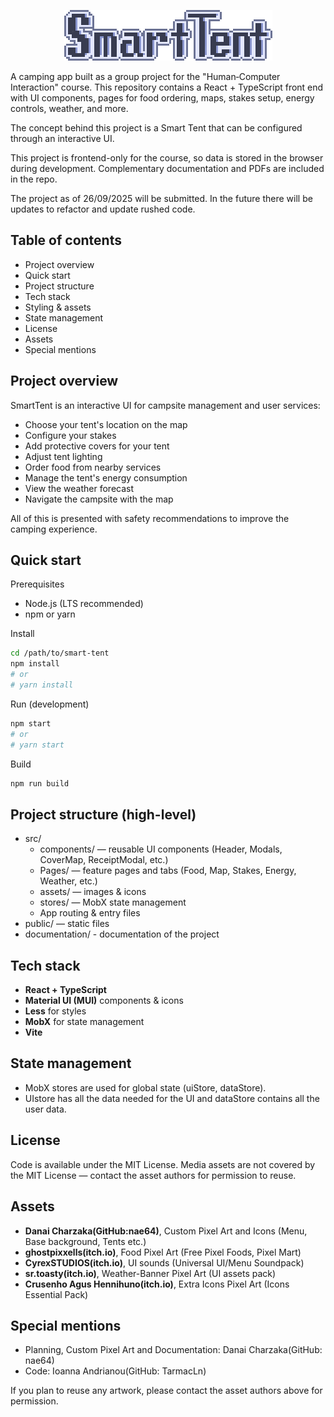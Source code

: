 <p align="center">
  <img src="./src/assets/Logo.png" alt="SmartTent" />
</p>

A camping app built as a group project for the "Human‑Computer Interaction" course. This repository contains a React + TypeScript front end with UI components, pages for food ordering, maps, stakes setup, energy controls, weather, and more.

The concept behind this project is a Smart Tent that can be configured through an interactive UI.

This project is frontend-only for the course, so data is stored in the browser during development. Complementary documentation and PDFs are included in the repo.

The project as of 26/09/2025 will be submitted. In the future there will be updates to refactor and update rushed code.

## Table of contents
- Project overview
- Quick start
- Project structure
- Tech stack
- Styling & assets
- State management
- License
- Assets
- Special mentions

## Project overview
SmartTent is an interactive UI for campsite management and user services:

- Choose your tent's location on the map
- Configure your stakes
- Add protective covers for your tent
- Adjust tent lighting
- Order food from nearby services
- Manage the tent's energy consumption
- View the weather forecast
- Navigate the campsite with the map

All of this is presented with safety recommendations to improve the camping experience.

## Quick start

Prerequisites
- Node.js (LTS recommended)
- npm or yarn

Install
```bash
cd /path/to/smart-tent
npm install
# or
# yarn install
```

Run (development)
```bash
npm start
# or
# yarn start
```

Build
```bash
npm run build
```

## Project structure (high-level)
- src/
  - components/ — reusable UI components (Header, Modals, CoverMap, ReceiptModal, etc.)
  - Pages/ — feature pages and tabs (Food, Map, Stakes, Energy, Weather, etc.)
  - assets/ — images & icons
  - stores/ — MobX state management
  - App routing & entry files
- public/ — static files
- documentation/ - documentation of the project

## Tech stack
- **React + TypeScript**
- **Material UI (MUI)** components & icons
- **Less** for styles
- **MobX** for state management
- **Vite**

## State management
- MobX stores are used for global state (uiStore, dataStore).
- UIstore has all the data needed for the UI and dataStore contains all the user data.

## License
Code is available under the MIT License. 
Media assets are not covered by the MIT License — contact the asset authors for permission to reuse.

## Assets
- **Danai Charzaka(GitHub:nae64)**, Custom Pixel Art and Icons (Menu, Base background, Tents etc.)
- **ghostpixxells(itch.io)**, Food Pixel Art (Free Pixel Foods, Pixel Mart)
- **CyrexSTUDIOS(itch.io)**, UI sounds (Universal UI/Menu Soundpack)
- **sr.toasty(itch.io)**, Weather-Banner Pixel Art (UI assets pack)
- **Crusenho Agus Hennihuno(itch.io)**, Extra Icons Pixel Art (Icons Essential Pack)

## Special mentions
- Planning, Custom Pixel Art and Documentation: Danai Charzaka(GitHub: nae64)
- Code: Ioanna Andrianou(GitHub: TarmacLn)

If you plan to reuse any artwork, please contact the asset authors above for permission.